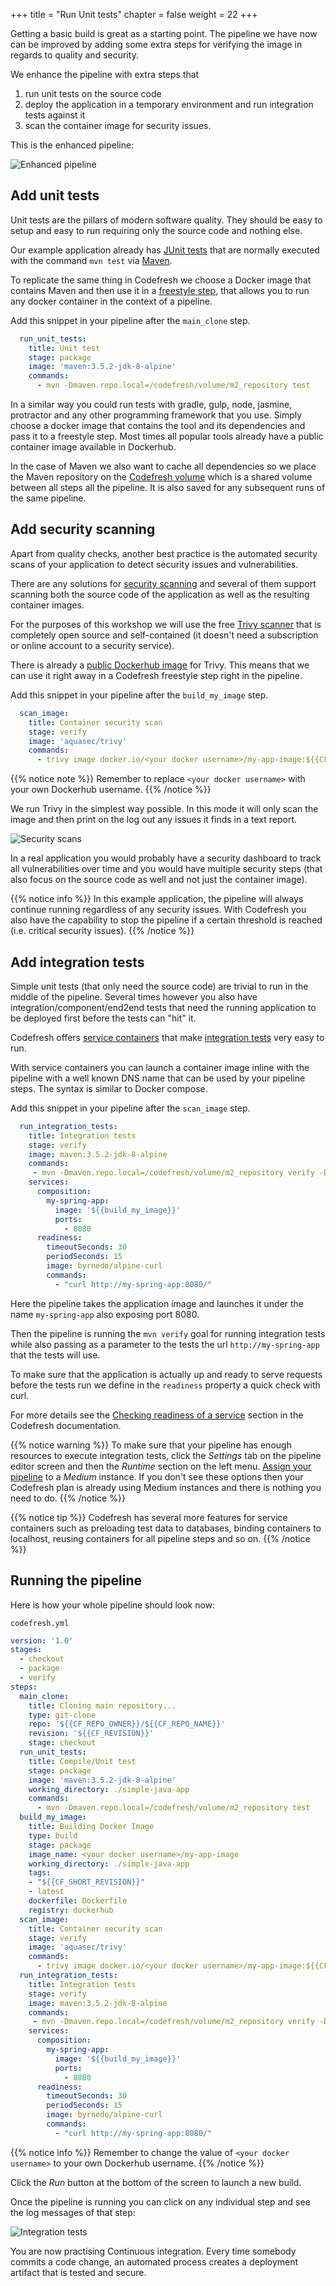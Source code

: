 +++
title = "Run Unit tests"
chapter = false
weight = 22
+++

Getting a basic build is great as a starting point. The pipeline we have now
can be improved by adding some extra steps for verifying the image in regards
to quality and security.

We enhance the pipeline with extra steps that

1. run unit tests on the source code
2. deploy the application in a temporary environment and run integration tests against it
3. scan the container image for security issues.

This is the enhanced pipeline:

![Enhanced pipeline](/images/basic_ci/enhanced-pipeline.png)

## Add unit tests

Unit tests are the pillars of modern software quality. They should be easy to setup and easy to run requiring only the source code and nothing else.

Our example application already has [JUnit tests](https://junit.org) that are normally executed with the command `mvn test` via [Maven](https://maven.apache.org/).

To replicate the same thing in Codefresh we choose a Docker image that contains Maven and then use it in a [freestyle step](https://codefresh.io/docs/docs/codefresh-yaml/steps/freestyle/), that allows you to run any docker container in the context of a pipeline.


Add this snippet in your pipeline after the `main_clone` step.

```yaml
  run_unit_tests:
    title: Unit test
    stage: package
    image: 'maven:3.5.2-jdk-8-alpine'
    commands:
      - mvn -Dmaven.repo.local=/codefresh/volume/m2_repository test
```

In a similar way you could run tests with gradle, gulp, node, jasmine, protractor and any other programming framework that you use. Simply choose a docker image that contains the tool and its dependencies and pass it to a freestyle step. Most times all popular tools already have a public container image available in Dockerhub.

In the case of Maven we also want to cache all dependencies so we place the Maven repository on the [Codefresh volume](https://codefresh.io/docs/docs/configure-ci-cd-pipeline/pipeline-caching/#traditional-build-caching) which is a shared volume between all steps all the pipeline. It is also saved for any subsequent runs of the same pipeline.

## Add security scanning

Apart from quality checks, another best practice is the automated security scans of your application to detect security issues and vulnerabilities.

There are any solutions for [security scanning](https://codefresh.io/docs/docs/testing/security-scanning/) and several of them support scanning both the source code of the application as well as the resulting container images.

For the purposes of this workshop we will use the free [Trivy scanner](https://github.com/aquasecurity/trivy) that is completely open source and self-contained (it doesn't need a subscription or online account to a security service).

There is already a [public Dockerhub image](https://hub.docker.com/r/aquasec/trivy) for Trivy. This means that we can use it right away in a Codefresh freestyle step
right in the pipeline.

Add this snippet in your pipeline after the `build_my_image` step.

```yaml
  scan_image:
    title: Container security scan
    stage: verify
    image: 'aquasec/trivy'
    commands:
      - trivy image docker.io/<your docker username>/my-app-image:${{CF_SHORT_REVISION}}

```

 {{% notice note %}}
Remember to replace `<your docker username>` with your own Dockerhub username.
{{% /notice %}}

We run Trivy in the simplest way possible. In this mode it will only scan the image
and then print on the log out any issues it finds in a text report.

![Security scans](/images/basic_ci/security-scan.png)

In a real application you would probably have a security dashboard to track all vulnerabilities over time and you would have multiple security steps (that also focus on the source code as well and not just the container image).

{{% notice info %}}
In this example application, the pipeline will always continue running regardless of any security issues. With Codefresh you also have the capability to stop the pipeline
if a certain threshold is reached (i.e. critical security issues).
{{% /notice %}}


## Add integration tests

Simple unit tests (that only need the source code) are trivial to run in the middle of the pipeline. Several times however you also have integration/component/end2end tests
that need the running application to be deployed first before the tests can "hit" it.

Codefresh offers [service containers](https://codefresh.io/docs/docs/codefresh-yaml/service-containers/) that make [integration tests](https://codefresh.io/docs/docs/testing/integration-tests/) very easy to run.

With service containers you can launch a container image inline with the pipeline
with a well known DNS name that can be used by your pipeline steps. The syntax is similar to Docker compose.


Add this snippet in your pipeline after the `scan_image` step.

```yaml
  run_integration_tests:
    title: Integration tests
    stage: verify
    image: maven:3.5.2-jdk-8-alpine
    commands:
     - mvn -Dmaven.repo.local=/codefresh/volume/m2_repository verify -Dserver.host=http://my-spring-app 
    services:
      composition:
        my-spring-app:
          image: '${{build_my_image}}'
          ports:
            - 8080
      readiness:
        timeoutSeconds: 30
        periodSeconds: 15
        image: byrnedo/alpine-curl
        commands:
          - "curl http://my-spring-app:8080/"
```

Here the pipeline takes the application image and launches it under the name `my-spring-app` also exposing port 8080.

Then the pipeline is running the `mvn verify` goal for running integration tests while also passing as a parameter to the tests the url `http://my-spring-app` that the tests will use.

To make sure that the application is actually up and ready to serve requests before the tests run we define in the `readiness` property a quick check with curl.

For more details see the [Checking readiness of a service](https://codefresh.io/docs/docs/codefresh-yaml/service-containers/#checking-readiness-of-a-service) section in the Codefresh documentation.

{{% notice warning %}}
To make sure that your pipeline has enough resources to execute integration tests, click the *Settings* tab on the pipeline editor screen and then the 
*Runtime* section on the left menu. [Assign your pipeline](https://codefresh.io/docs/docs/configure-ci-cd-pipeline/pipelines/#runtime)
to a *Medium* instance.
If you don't see these options then your Codefresh plan is already using Medium instances and there is nothing you need to do.
{{% /notice %}}

{{% notice tip %}}
Codefresh has several more features for service containers such as preloading test data to databases, binding containers to localhost, reusing containers for all pipeline steps and so on.
{{% /notice %}}

## Running the pipeline

Here is how your whole pipeline should look now:

`codefresh.yml`
```yaml
version: '1.0'
stages:
  - checkout
  - package
  - verify
steps:
  main_clone:
    title: Cloning main repository...
    type: git-clone
    repo: '${{CF_REPO_OWNER}}/${{CF_REPO_NAME}}'
    revision: '${{CF_REVISION}}'
    stage: checkout
  run_unit_tests:
    title: Compile/Unit test
    stage: package
    image: 'maven:3.5.2-jdk-8-alpine'
    working_directory: ./simple-java-app
    commands:
      - mvn -Dmaven.repo.local=/codefresh/volume/m2_repository test    
  build_my_image:
    title: Building Docker Image
    type: build
    stage: package
    image_name: <your docker username>/my-app-image
    working_directory: ./simple-java-app
    tags:
    - "${{CF_SHORT_REVISION}}"
    - latest
    dockerfile: Dockerfile
    registry: dockerhub
  scan_image:
    title: Container security scan
    stage: verify
    image: 'aquasec/trivy'
    commands:
      - trivy image docker.io/<your docker username>/my-app-image:${{CF_SHORT_REVISION}}  
  run_integration_tests:
    title: Integration tests
    stage: verify
    image: maven:3.5.2-jdk-8-alpine
    commands:
     - mvn -Dmaven.repo.local=/codefresh/volume/m2_repository verify -Dserver.host=http://my-spring-app 
    services:
      composition:
        my-spring-app:
          image: '${{build_my_image}}'
          ports:
            - 8080
      readiness:
        timeoutSeconds: 30
        periodSeconds: 15
        image: byrnedo/alpine-curl
        commands:
          - "curl http://my-spring-app:8080/"      
```

{{% notice info %}}
Remember to change the value of `<your docker username>` to your own Dockerhub username.
{{% /notice %}}


Click the *Run* button at the bottom of the screen to launch a new build.

Once the pipeline is running you can click on any individual step and see the log messages of that step:

![Integration tests](/images/basic_ci/integration-tests.png)

You are now practising Continuous integration. Every time somebody commits a code change,
an automated process creates a deployment artifact that is tested and secure.

